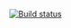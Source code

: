 [![Build status](https://ci.appveyor.com/api/projects/status/rbtsuw1bm2b3hf28?svg=true)](https://ci.appveyor.com/project/AnastasiaBorisovna/2-2-selenide)
